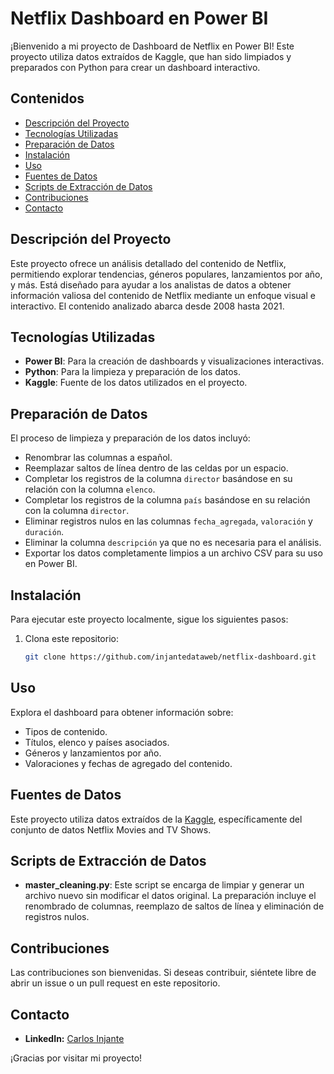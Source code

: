 # Netflix Dashboard en Power BI

¡Bienvenido a mi proyecto de Dashboard de Netflix en Power BI! Este proyecto utiliza datos extraídos de Kaggle, que han sido limpiados y preparados con Python para crear un dashboard interactivo.

## Contenidos

- [Descripción del Proyecto](#descripción-del-proyecto)
- [Tecnologías Utilizadas](#tecnologías-utilizadas)
- [Preparación de Datos](#preparación-de-datos)
- [Instalación](#instalación)
- [Uso](#uso)
- [Fuentes de Datos](#-fuentes-de-datos)
- [Scripts de Extracción de Datos](#scripts-de-extracción-de-datos)
- [Contribuciones](#contribuciones)
- [Contacto](#contacto)

## Descripción del Proyecto

Este proyecto ofrece un análisis detallado del contenido de Netflix, permitiendo explorar tendencias, géneros populares, lanzamientos por año, y más. Está diseñado para ayudar a los analistas de datos a obtener información valiosa del contenido de Netflix mediante un enfoque visual e interactivo. El contenido analizado abarca desde 2008 hasta 2021.

## Tecnologías Utilizadas

- **Power BI**: Para la creación de dashboards y visualizaciones interactivas.
- **Python**: Para la limpieza y preparación de los datos.
- **Kaggle**: Fuente de los datos utilizados en el proyecto.

## Preparación de Datos

El proceso de limpieza y preparación de los datos incluyó:

- Renombrar las columnas a español.
- Reemplazar saltos de línea dentro de las celdas por un espacio.
- Completar los registros de la columna `director` basándose en su relación con la columna `elenco`.
- Completar los registros de la columna `país` basándose en su relación con la columna `director`.
- Eliminar registros nulos en las columnas `fecha_agregada`, `valoración` y `duración`.
- Eliminar la columna `descripción` ya que no es necesaria para el análisis.
- Exportar los datos completamente limpios a un archivo CSV para su uso en Power BI.

## Instalación

Para ejecutar este proyecto localmente, sigue los siguientes pasos:

1. Clona este repositorio:
   
   ```bash
   git clone https://github.com/injantedataweb/netflix-dashboard.git
   
## Uso

Explora el dashboard para obtener información sobre:
- Tipos de contenido.
- Títulos, elenco y países asociados.
- Géneros y lanzamientos por año.
- Valoraciones y fechas de agregado del contenido.

## Fuentes de Datos

Este proyecto utiliza datos extraídos de la [Kaggle](https://www.kaggle.com/datasets/shivamb/netflix-shows), específicamente del conjunto de datos Netflix Movies and TV Shows.

## Scripts de Extracción de Datos

- **master_cleaning.py**: Este script se encarga de limpiar y generar un archivo nuevo sin modificar el datos original. La preparación incluye el renombrado de columnas, reemplazo de saltos de línea y eliminación de registros nulos.

## Contribuciones

Las contribuciones son bienvenidas. Si deseas contribuir, siéntete libre de abrir un issue o un pull request en este repositorio.

## Contacto

- **LinkedIn:** [Carlos Injante](https://www.linkedin.com/in/20ismael1999/)

¡Gracias por visitar mi proyecto!
